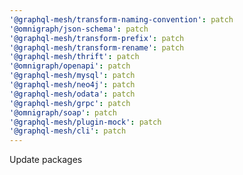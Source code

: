 ```yaml
---
'@graphql-mesh/transform-naming-convention': patch
'@omnigraph/json-schema': patch
'@graphql-mesh/transform-prefix': patch
'@graphql-mesh/transform-rename': patch
'@graphql-mesh/thrift': patch
'@omnigraph/openapi': patch
'@graphql-mesh/mysql': patch
'@graphql-mesh/neo4j': patch
'@graphql-mesh/odata': patch
'@graphql-mesh/grpc': patch
'@omnigraph/soap': patch
'@graphql-mesh/plugin-mock': patch
'@graphql-mesh/cli': patch
---
```


Update packages
